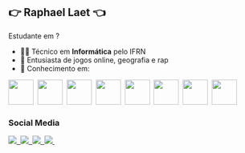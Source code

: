 ## 👉 Raphael Laet 👈
Estudante em ?
- 👨‍💻 Técnico em **Informática** pelo IFRN
- 🍃 Entusiasta de jogos online, geografia e rap
- 🧠 Conhecimento em:

<div display=inline>
  <img width="50" height="50" src="https://cdn.jsdelivr.net/gh/devicons/devicon@latest/icons/html5/html5-original.svg" />&nbsp;
  <img width="50" height="50" src="https://www.coywolf.news/wp-content/uploads/2024/11/purple-css-logo.webp" />&nbsp;
  <img width="50" height="50" src="https://cdn.jsdelivr.net/gh/devicons/devicon@latest/icons/typescript/typescript-original.svg" />&nbsp;
  <img width="50" height="50" src="https://cdn.jsdelivr.net/gh/devicons/devicon@latest/icons/javascript/javascript-original.svg" />&nbsp;
  <img width="50" height="50" src="https://cdn.jsdelivr.net/gh/devicons/devicon@latest/icons/angular/angular-original.svg" />&nbsp;
  <img width="50" height="50" src="https://cdn.jsdelivr.net/gh/devicons/devicon@latest/icons/mysql/mysql-original.svg" />&nbsp;
  <img width="50" height="50" src="https://cdn.jsdelivr.net/gh/devicons/devicon@latest/icons/bootstrap/bootstrap-original.svg" />&nbsp;
  <img width="50" height="50" src="https://cdn.jsdelivr.net/gh/devicons/devicon@latest/icons/canva/canva-original.svg" />&nbsp;
</div>

### Social Media

<div display=inline>
  <a href="mailto:raphalaet05@gmail.com">
    <img src="https://img.shields.io/badge/Gmail-D14836?style=for-the-badge&logo=gmail&logoColor=white" />&nbsp;
  </a>
  <a href="https://www.instagram.com/raphaelaet/">
    <img src="https://img.shields.io/badge/Instagram-%23E4405F.svg?style=for-the-badge&logo=Instagram&logoColor=white" />&nbsp;
  </a>
  <a href="https://x.com/raphael_clz">
    <img src="https://img.shields.io/badge/X-%23000000.svg?style=for-the-badge&logo=X&logoColor=white" />&nbsp;
  </a>
  <a href="https://open.spotify.com/user/31mjop2f45h3okitp7rcwya5yany?si=b6b5132b23ed437b">
    <img src="https://img.shields.io/badge/Spotify-1ED760?style=for-the-badge&logo=spotify&logoColor=white" />&nbsp;
  </a>
</div>

